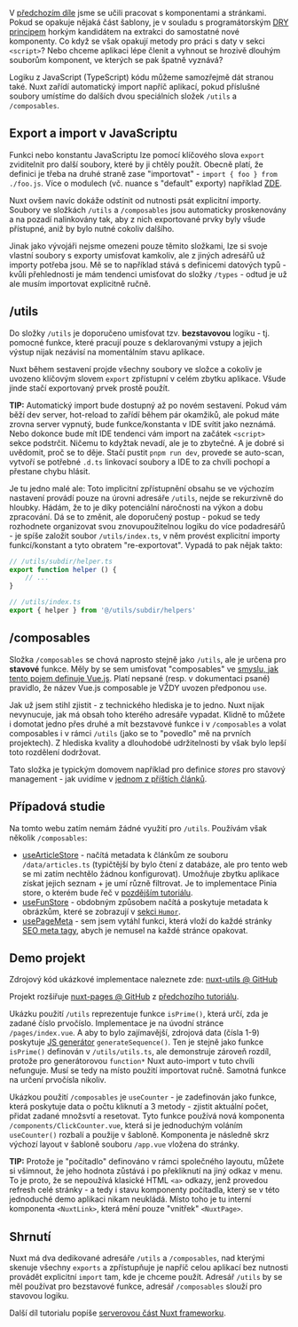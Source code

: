 V [předchozím díle](/article/nuxt-pages) jsme se učili pracovat s komponentami a stránkami. Pokud se opakuje nějaká část šablony, je v souladu s programátorským [DRY principem](https://zdrojak.cz/clanky/navrhove-principy-dry/) horkým kandidátem na extrakci do samostatné nové komponenty. Co když se však opakují metody pro práci s daty v sekci `<script>`? Nebo chceme aplikaci lépe členit a vyhnout se hrozivě dlouhým souborům komponent, ve kterých se pak špatně vyznává?

Logiku z JavaScript (TypeScript) kódu můžeme samozřejmě dát stranou také. Nuxt zařídí automatický import napříč aplikací, pokud příslušné soubory umístíme do dalších dvou speciálních složek `/utils` a `/composables`.

## Export a import v JavaScriptu

Funkci nebo konstantu JavaScriptu lze pomocí klíčového slova `export` zviditelnit pro další soubory, které by ji chtěly použít. Obecně platí, že definici je třeba na druhé straně zase "importovat" - `import { foo } from ./foo.js`. Více o modulech (vč. nuance s "default" exporty) například [ZDE](https://www.w3schools.com/js/js_modules.asp).

Nuxt ovšem navíc dokáže odstínit od nutnosti psát explicitní importy. Soubory ve složkách `/utils` a `/composables` jsou automaticky proskenovány a na pozadí nalinkovány tak, aby z nich exportované prvky byly všude přístupné, aniž by bylo nutné cokoliv dalšího.

Jinak jako vývojáři nejsme omezeni pouze těmito složkami, lze si svoje vlastní soubory s exporty umisťovat kamkoliv, ale z jiných adresářů už importy potřeba jsou. Mě se to například stává s definicemi datových typů - kvůli přehlednosti je mám tendenci umisťovat do složky `/types` - odtud je už ale musím importovat explicitně ručně.

## /utils

Do složky `/utils` je doporučeno umisťovat tzv. **bezstavovou** logiku - tj. pomocné funkce, které pracují pouze s deklarovanými vstupy a jejich výstup nijak nezávisí na momentálním stavu aplikace.

Nuxt během sestavení projde všechny soubory ve složce a cokoliv je uvozeno klíčovým slovem `export` zpřístupní v celém zbytku aplikace. Všude jinde stačí exportovaný prvek prostě použít.

**TIP:** Automatický import bude dostupný až po novém sestavení. Pokud vám běží dev server, hot-reload to zařídí během pár okamžiků, ale pokud máte zrovna server vypnutý, bude funkce/konstanta v IDE svítit jako neznámá. Nebo dokonce bude mít IDE tendenci vám import na začátek `<script>` sekce podstrčit. Ničemu to kdyžtak nevadí, ale je to zbytečné. A je dobré si uvědomit, proč se to děje. Stačí pustit `pnpm run dev`, provede se auto-scan, vytvoří se potřebné `.d.ts` linkovací soubory a IDE to za chvíli pochopí a přestane chybu hlásit.

Je tu jedno malé ale: Toto implicitní zpřístupnění obsahu se ve výchozím nastavení provádí pouze na úrovni adresáře `/utils`, nejde se rekurzivně do hloubky. Hádám, že to je díky potenciální náročnosti na výkon a dobu zpracování. Dá se to změnit, ale doporučený postup - pokud se tedy rozhodnete organizovat svou znovupoužitelnou logiku do více podadresářů - je spíše založit soubor `/utils/index.ts`, v něm provést explicitní importy funkcí/konstant a tyto obratem "re-exportovat". Vypadá to pak nějak takto:

```js
// /utils/subdir/helper.ts
export function helper () {
    // ...
}

// /utils/index.ts
export { helper } from '@/utils/subdir/helpers'
```

## /composables

Složka `/composables` se chová naprosto stejně jako `/utils`, ale je určena pro **stavové** funkce. Měly by se sem umisťovat "composables" ve [smyslu, jak tento pojem definuje Vue.js](https://vuejs.org/guide/reusability/composables.html#what-is-a-composable). Platí nepsané (resp. v dokumentaci psané) pravidlo, že název Vue.js composable je VŽDY uvozen předponou `use`.

Jak už jsem stihl zjistit - z technického hlediska je to jedno. Nuxt nijak nevynucuje, jak má obsah toho kterého adresáře vypadat. Klidně to můžete i domotat jedno přes druhé a mít bezstavové funkce i v `/composables` a volat composables i v rámci `/utils` (jako se to "povedlo" mě na prvních projektech). Z hlediska kvality a dlouhodobé udržitelnosti by však bylo lepší toto rozdělení dodržovat.

Tato složka je typickým domovem například pro definice _stores_ pro stavový management - jak uvidíme v [jednom z příštích článků](/article/nuxt-pinia).

## Případová studie

Na tomto webu zatím nemám žádné využití pro `/utils`. Používám však několik `/composables`:
- [useArticleStore](https://github.com/AloisSeckar/master-coda/blob/master/composables/useArticleStore.ts) - načítá metadata k článkům ze souboru `/data/articles.ts` (typičtější by bylo čtení z databáze, ale pro tento web se mi zatím nechtělo žádnou konfigurovat). Umožňuje zbytku aplikace získat jejich seznam + je umí různě filtrovat. Je to implementace Pinia store, o kterém bude řeč v [pozdějším tutoriálu](/article/nuxt-pinia).
- [useFunStore](https://github.com/AloisSeckar/master-coda/blob/master/composables/useFunStore.ts) - obdobným způsobem načítá a poskytuje metadata k obrázkům, které se zobrazují v [sekci `Humor`](/fun).
- [usePageMeta](https://github.com/AloisSeckar/master-coda/blob/master/composables/usePageMeta.ts) - sem jsem vytáhl funkci, která vloží do každé stránky [SEO meta tagy](https://www.w3schools.com/tags/tag_meta.asp), abych je nemusel na každé stránce opakovat.

## Demo projekt

Zdrojový kód ukázkové implementace naleznete zde:
[nuxt-utils @ GitHub](https://github.com/AloisSeckar/demos-nuxt/tree/main/nuxt-utils)

Projekt rozšiřuje [nuxt-pages @ GitHub](https://github.com/AloisSeckar/demos-nuxt/tree/main/nuxt-pages) z [předchozího tutoriálu](/article/nuxt-pages).

Ukázku použití `/utils` reprezentuje funkce `isPrime()`, která určí, zda je zadané číslo prvočíslo. Implementace je na úvodní stránce `/pages/index.vue`. A aby to bylo zajímavější, zdrojová data (čísla 1-9) poskytuje [JS generátor](https://developer.mozilla.org/en-US/docs/Web/JavaScript/Reference/Global_Objects/Generator) `generateSequence()`. Ten je stejně jako funkce `isPrime()` definován v `/utils/utils.ts`, ale demonstruje zároveň rozdíl, protože pro generátorovou `function*` Nuxt auto-import v tuto chvíli nefunguje. Musí se tedy na místo použití importovat ručně. Samotná funkce na určení prvočísla nikoliv.

Ukázkou použití `/composables` je `useCounter` - je zadefinován jako funkce, která poskytuje data o počtu kliknutí a 3 metody - zjistit aktuální počet, přidat zadané množsvtí a resetovat. Tyto funkce používá nová komponenta `/components/ClickCounter.vue`, která si je jednoduchým voláním `useCounter()` rozbalí a použije v šabloně. Komponenta je následně skrz výchozí layout v šabloně souboru `/app.vue` vložena do stránky. 

**TIP:** Protože je "počítadlo" definováno v rámci společného layoutu, můžete si všimnout, že jeho hodnota zůstává i po překliknutí na jiný odkaz v menu. To je proto, že se nepoužívá klasické HTML `<a>` odkazy, jenž provedou refresh celé stránky - a tedy i stavu komponenty počítadla, který se v této jednoduché demo aplikaci nikam neukládá. Místo toho je tu interní komponenta `<NuxtLink>`, která mění pouze "vnitřek" `<NuxtPage>`.

## Shrnutí

Nuxt má dva dedikované adresáře `/utils` a `/composables`, nad kterými skenuje všechny `exports` a zpřístupňuje je napříč celou aplikací bez nutnosti provádět explicitní `import` tam, kde je chceme použít. Adresář `/utils` by se měl používat pro bezstavové funkce, adresář `/composables` slouží pro stavovou logiku.

Další díl tutorialu popíše [serverovou část Nuxt frameworku](/article/nuxt-api).

